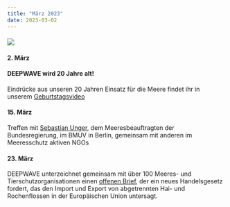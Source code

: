 ```yaml
---
title: "März 2023"
date: 2023-03-02
---
```


#### [![](https://res.cloudinary.com/deepwave-org/image/upload/v1747245569/deepwave.org/Kopie-von-Deepwave_FilmFest_HH__FotoJQuast_471-Kopie-scaled.jpg)](https://res.cloudinary.com/deepwave-org/image/upload/v1747245569/deepwave.org/Kopie-von-Deepwave_FilmFest_HH__FotoJQuast_471-Kopie-scaled.jpg)

#### **2\. März**

#### DEEPWAVE wird 20 Jahre alt!

Eindrücke aus unseren 20 Jahren Einsatz für die Meere findet ihr in unserem [Geburtstagsvideo](https://www.instagram.com/p/CpYMwiEtSvC/)

#### **15\. März**

Treffen mit [Sebastian Unger](https://www.bmuv.de/pressemitteilung/neuer-meeresbeauftragter-der-bundesregierung-nimmt-seine-arbeit-auf), dem Meeresbeauftragten der Bundesregierung, im BMUV in Berlin, gemeinsam mit anderen im Meeresschutz aktiven NGOs

#### **23\. März**

DEEPWAVE unterzeichnet gemeinsam mit über 100 Meeres- und Tierschutzorganisationen einen [offenen Brief](https://www.deepwave.org/handelsverbot-gegen-den-internationalen-flossenhandel/), der ein neues Handelsgesetz fordert, das den Import und Export von abgetrennten Hai- und Rochenflossen in der Europäischen Union untersagt.
